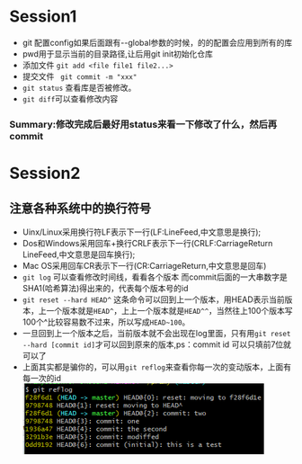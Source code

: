 # Session1
- git 配置config如果后面跟有--global参数的时候，的的配置会应用到所有的库
- pwd用于显示当前的目录路径,让后用git init初始化仓库
- 添加文件 ```git add <file file1 file2...>```
- 提交文件 ``` git commit -m "xxx"```
- ```git status``` 查看库是否被修改。
- ```git diff```可以查看修改内容

### Summary:修改完成后最好用status来看一下修改了什么，然后再commit

# Session2
## **注意各种系统中的换行符号**
   - Uinx/Linux采用换行符LF表示下一行(LF:LineFeed,中文意思是换行);
   - Dos和Windows采用回车+换行CRLF表示下一行(CRLF:CarriageReturn LineFeed,中文意思是回车换行);
   - Mac OS采用回车CR表示下一行(CR:CarriageReturn,中文意思是回车)
- ```git log``` 可以查看修改时间线，看看各个版本 而commit后面的一大串数字是SHA1(哈希算法)得出来的，代表每个版本号的id
- ```git reset --hard HEAD^```   这条命令可以回到上一个版本，用HEAD表示当前版本，上一个版本就是```HEAD^```，上上一个版本就是```HEAD^^```，当然往上100个版本写100个^比较容易数不过来，所以写成```HEAD~100```。
- 一旦回到上一个版本之后，当前版本就不会出现在log里面，只有用```git reset --hard [commit id]```才可以回到原来的版本,ps：commit id 可以只填前7位就可以了
- 上面其实都是骗你的，可以用```git reflog```来查看你每一次的变动版本，上面有每一次的id 
 ![](image/1.png)